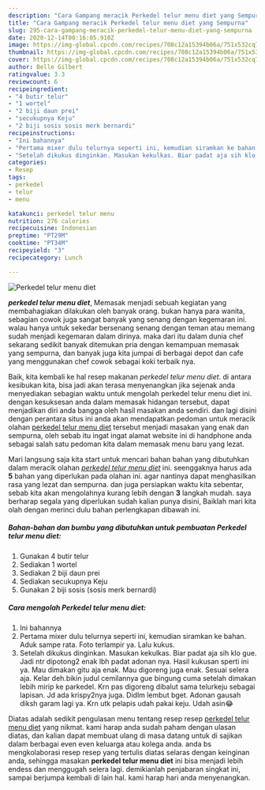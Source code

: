 ```yaml
---
description: "Cara Gampang meracik Perkedel telur menu diet yang Sempurna"
title: "Cara Gampang meracik Perkedel telur menu diet yang Sempurna"
slug: 295-cara-gampang-meracik-perkedel-telur-menu-diet-yang-sempurna
date: 2020-12-14T00:16:05.910Z
image: https://img-global.cpcdn.com/recipes/708c12a15394b06a/751x532cq70/perkedel-telur-menu-diet-foto-resep-utama.jpg
thumbnail: https://img-global.cpcdn.com/recipes/708c12a15394b06a/751x532cq70/perkedel-telur-menu-diet-foto-resep-utama.jpg
cover: https://img-global.cpcdn.com/recipes/708c12a15394b06a/751x532cq70/perkedel-telur-menu-diet-foto-resep-utama.jpg
author: Belle Gilbert
ratingvalue: 3.3
reviewcount: 6
recipeingredient:
- "4 butir telur"
- "1 wortel"
- "2 biji daun prei"
- "secukupnya Keju"
- "2 biji sosis sosis merk bernardi"
recipeinstructions:
- "Ini bahannya"
- "Pertama mixer dulu telurnya seperti ini, kemudian siramkan ke bahan. Aduk sampe rata. Foto terlampir ya. Lalu kukus."
- "Setelah dikukus dinginkan. Masukan kekulkas. Biar padat aja sih klo gue. Jadi ntr dipotong2 enak lbh padat adonan nya. Hasil kukusan sperti ini ya. Mau dimakan gitu aja enak. Mau digoreng juga enak. Sesuai selera aja. Kelar deh.bikin judul cemilannya gue bingung cuma setelah dimakan lebih mirip ke parkedel. Krn pas digoreng dibalut sama telurkeju sebagai lapisan. Jd ada krispy2nya juga. Didlm lembut bget. Adonan gausah diksh garam lagi ya. Krn utk pelapis udah pakai keju. Udah asin😂"
categories:
- Resep
tags:
- perkedel
- telur
- menu

katakunci: perkedel telur menu 
nutrition: 276 calories
recipecuisine: Indonesian
preptime: "PT29M"
cooktime: "PT34M"
recipeyield: "3"
recipecategory: Lunch

---
```



![Perkedel telur menu diet](https://img-global.cpcdn.com/recipes/708c12a15394b06a/751x532cq70/perkedel-telur-menu-diet-foto-resep-utama.jpg)

<b><i>perkedel telur menu diet</i></b>, Memasak menjadi sebuah kegiatan yang membahagiakan dilakukan oleh banyak orang. bukan hanya para wanita, sebagian cowok juga sangat banyak yang senang dengan kegemaran ini. walau hanya untuk sekedar bersenang senang dengan teman atau memang sudah menjadi kegemaran dalam dirinya. maka dari itu dalam dunia chef sekarang sedikit banyak ditemukan pria dengan kemampuan memasak yang sempurna, dan banyak juga kita jumpai di berbagai depot dan cafe yang menggunakan chef cowok sebagai koki terbaik nya.

Baik, kita kembali ke hal resep makanan <i>perkedel telur menu diet</i>. di antara kesibukan kita, bisa jadi akan terasa menyenangkan jika sejenak anda menyediakan sebagian waktu untuk mengolah perkedel telur menu diet ini. dengan kesuksesan anda dalam memasak hidangan tersebut, dapat menjadikan diri anda bangga oleh hasil masakan anda sendiri. dan lagi disini dengan perantara situs ini anda akan mendapatkan pedoman untuk meracik olahan <u>perkedel telur menu diet</u> tersebut menjadi masakan yang enak dan sempurna, oleh sebab itu ingat ingat alamat website ini di handphone anda sebagai salah satu pedoman kita dalam memasak menu baru yang lezat.




Mari langsung saja kita start untuk mencari bahan bahan yang dibutuhkan dalam meracik olahan <u><i>perkedel telur menu diet</i></u> ini. seenggaknya harus ada <b>5</b> bahan yang diperlukan pada olahan ini. agar nantinya dapat menghasilkan rasa yang lezat dan sempurna. dan juga persiapkan waktu kita sebentar, sebab kita akan mengolahnya kurang lebih dengan <b>3</b> langkah mudah. saya berharap segala yang diperlukan sudah kalian punya disini, Baiklah mari kita olah dengan merinci dulu bahan perlengkapan dibawah ini.

<!--inarticleads1-->

##### Bahan-bahan dan bumbu yang dibutuhkan untuk pembuatan Perkedel telur menu diet:

1. Gunakan 4 butir telur
1. Sediakan 1 wortel
1. Sediakan 2 biji daun prei
1. Sediakan secukupnya Keju
1. Gunakan 2 biji sosis (sosis merk bernardi)




<!--inarticleads2-->

##### Cara mengolah Perkedel telur menu diet:

1. Ini bahannya
1. Pertama mixer dulu telurnya seperti ini, kemudian siramkan ke bahan. Aduk sampe rata. Foto terlampir ya. Lalu kukus.
1. Setelah dikukus dinginkan. Masukan kekulkas. Biar padat aja sih klo gue. Jadi ntr dipotong2 enak lbh padat adonan nya. Hasil kukusan sperti ini ya. Mau dimakan gitu aja enak. Mau digoreng juga enak. Sesuai selera aja. Kelar deh.bikin judul cemilannya gue bingung cuma setelah dimakan lebih mirip ke parkedel. Krn pas digoreng dibalut sama telurkeju sebagai lapisan. Jd ada krispy2nya juga. Didlm lembut bget. Adonan gausah diksh garam lagi ya. Krn utk pelapis udah pakai keju. Udah asin😂




Diatas adalah sedikit pengulasan menu tentang resep resep <u>perkedel telur menu diet</u> yang nikmat. kami harap anda sudah paham dengan ulasan diatas, dan kalian dapat membuat ulang di masa datang untuk di sajikan dalam berbagai even even keluarga atau kolega anda. anda bs mengkolaborasi resep resep yang tertulis diatas selaras dengan keinginan anda, sehingga masakan <b>perkedel telur menu diet</b> ini bisa menjadi lebih endess dan menggugah selera lagi. demikianlah penjabaran singkat ini, sampai berjumpa kembali di lain hal. kami harap hari anda menyenangkan.
